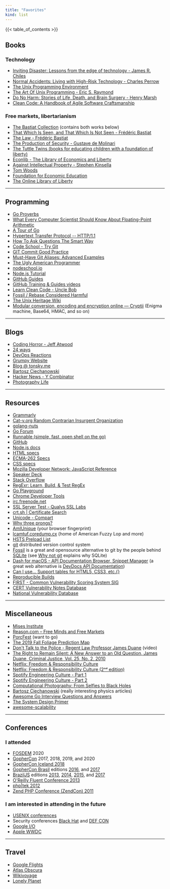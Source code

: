 ```yaml
---
title: "Favorites"
kind: list
---
```


{{< table_of_contents >}}
## Books

### Technology
* [Inviting Disaster: Lessons from the edge of technology - James R. Chiles](https://www.amazon.com/Inviting-Disaster-Lessons-From-Technology/dp/0066620821)
* [Normal Accidents: Living with High-Risk Technology - Charles Perrow](https://www.amazon.com/Normal-Accidents-Living-Technologies-ebook/dp/B00CHRINUI)
* [The Unix Programming Environment](https://www.amazon.com/Unix-Programming-Environment-Prentice-Hall-Software/dp/013937681X)
* [The Art Of Unix Programming - Eric S. Raymond](http://catb.org/esr/writings/taoup/html/graphics/taoup.pdf)
* [Do No Harm: Stories of Life, Death, and Brain Surgery - Henry Marsh](https://www.amazon.com/Do-No-Harm-Stories-Surgery-ebook/dp/B00P5KFCW6/)
* [Clean Code: A Handbook of Agile Software Craftsmanship](https://www.amazon.com/Clean-Code-Handbook-Software-Craftsmanship-ebook/dp/B001GSTOAM/)

### Free markets, libertarianism
* [The Bastiat Collection](https://mises.org/library/bastiat-collection) (contains both works below)
* [That Which Is Seen, and That Which Is Not Seen - Frédéric Bastiat](https://mises.org/library/which-seen-and-which-not-seen)
* [The Law - Frédéric Bastiat](https://mises.org/library/law)
* [The Production of Security - Gustave de Molinari](https://mises.org/library/production-security-0)
* [The Tuttle Twins (books for educating children with a foundation of liberty)](https://tuttletwins.com/)
* [Econlib - The Library of Economics and Liberty](https://www.econlib.org)
* [Against Intellectual Property - Stephen Kinsella](https://mises.org/library/against-intellectual-property-0)
* [Tom Woods](https://tomwoods.com)
* [Foundation for Economic Education](https://fee.org)
* [The Online Library of Liberty](https://oll.libertyfund.org)

<hr />

## Programming
* [Go Proverbs](https://go-proverbs.github.io)
* [What Every Computer Scientist Should Know About Floating-Point Arithmetic](https://docs.oracle.com/cd/E19957-01/806-3568/ncg_goldberg.html)
* [A Tour of Go](https://tour.golang.org/)
* [Hypertext Transfer Protocol -- HTTP/1.1](https://tools.ietf.org/html/rfc2616)
* [How To Ask Questions The Smart Way](http://www.catb.org/esr/faqs/smart-questions.html)
* [Code School - Try Git](https://try.github.io/)
* [GIT Commit Good Practice](https://wiki.openstack.org/wiki/GitCommitMessages)
* [Must-Have Git Aliases: Advanced Examples](http://durdn.com/blog/2012/11/22/must-have-git-aliases-advanced-examples/)
* [The Ugly American Programmer](https://www.codinghorror.com/blog/2009/03/the-ugly-american-programmer.html)
* [nodeschool.io](https://nodeschool.io/)
* [Node.js Tutorial](https://blog.udemy.com/node-js-tutorial/)
* [GitHub Guides](https://guides.github.com/)
* [GitHub Training & Guides videos](https://www.youtube.com/user/GitHubGuides/)
* [Learn Clean Code - Uncle Bob](https://www.youtube.com/watch?v=SXkgYZw0evs)
* [Fossil / Rebase Considered Harmful](https://www.fossil-scm.org/home/doc/trunk/www/rebaseharm.md)
* [The Unix Heritage Wiki](https://wiki.tuhs.org/doku.php)
* [Modular conversion, encoding and encryption online — Cryptii](https://cryptii.com) (Enigma machine, Base64, HMAC, and so on)

<hr />

## Blogs

* [Coding Horror - Jeff Atwood](https://www.codinghorror.com/blog/)
* [24 ways](https://24ways.org/)
* [DevOps Reactions](https://devopsreactions.tumblr.com/)
* [Grumpy Website](https://grumpy.website)
* [Blog @ tonsky.me](https://tonsky.me)
* [Bartosz Ciechanowski](https://ciechanow.ski/)
* [Hacker News - Y Combinator](https://news.ycombinator.com/)
* [Photography Life](https://photographylife.com/)

<hr />

## Resources
* [Grammarly](https://www.grammarly.com/)
* [Cat-v.org Random Contrarian Insurgent Organization](http://cat-v.org)
* [golang-nuts](https://groups.google.com/d/forum/golang-nuts)
* [Go Forum](https://forum.golangbridge.org)
* [Runnable (simple, fast, open shell on the go)](http://runnable.com/)
* [GitHub](https://github.com/)
* [Node.js docs](https://nodejs.org/api/)
* [HTML specs](https://www.w3.org/TR/html/)
* [ECMA-262 Specs](http://www.ecma-international.org/publications/files/ECMA-ST/Ecma-262.pdf)
* [CSS specs](https://www.w3.org/Style/CSS/)
* [Mozilla Developer Network: JavaScript Reference](https://developer.mozilla.org/en-US/docs/Web/JavaScript/Reference)
* [Speaker Deck](https://speakerdeck.com/)
* [Stack Overflow](https://stackoverflow.com/)
* [RegExr: Learn, Build, & Test RegEx](http://www.regexr.com/)
* [Go Playground](https://play.golang.org/)
* [Chrome Developer Tools](https://developer.chrome.com/devtools/index)
* [irc.freenode.net](https://freenode.net/)
* [SSL Server Test - Qualys SSL Labs](https://www.ssllabs.com/ssltest/)
* [crt.sh | Certificate Search](https://crt.sh)
* [Unicode - Compart](https://www.compart.com/en/unicode/)
* [Why three prongs?](http://amasci.com/amateur/whygnd.html)
* [AmIUnique](https://amiunique.org/) (your browser fingerprint)
* [lcamtuf.coredump.cx](http://lcamtuf.coredump.cx) (home of American Fuzzy Lop and more)
* [HSTS Preload List](https://hstspreload.org)
* [git](https://git-scm.com) distributed version control system
* [Fossil](https://www.fossil-scm.org/) is a great and opensource alternative to git by the people behind [SQLite](https://sqlite.org/whynotgit.html) (see [Why not git](https://sqlite.org/whynotgit.html) explains why SQLite)
* [Dash for macOS - API Documentation Browser, Snippet Manager](https://kapeli.com/dash) (a great web alternative is [DevDocs API Documentation](https://devdocs.io))
* [Can I use... Support tables for HTML5, CSS3, etc.{}](https://caniuse.com/)
* [Reproducible Builds](https://reproducible-builds.org)
* [FIRST - Common Vulnerability Scoring System SIG](https://www.first.org/cvss/)
* [CERT Vulnerability Notes Database](https://www.kb.cert.org/vuls/)
* [National Vulnerability Database](https://nvd.nist.gov)

<hr />

## Miscellaneous
* [Mises Institute](https://mises.org/)
* [Reason.com – Free Minds and Free Markets](https://reason.com/)
* [PorcFest](http://porcfest.com/) (want to go)
* [The 2019 Fall Foliage Prediction Map](https://smokymountains.com/fall-foliage-map/)
* [Don't Talk to the Police - Regent Law Professor James Duane](https://www.youtube.com/watch?v=d-7o9xYp7eE) (video)
* [The Right to Remain Silent: A New Answer to an Old Question, James Duane, Criminal Justice, Vol. 25, No. 2, 2010](https://papers.ssrn.com/sol3/papers.cfm?abstract_id=1998119)
* [Netflix: Freedom & Responsibility Culture](https://www.slideshare.net/reed2001/culture-2009)
* [Netflix: Freedom & Responsibility Culture (2ⁿᵈ edition)](https://www.slideshare.net/reed2001/culture-1798664)
* [Spotify Engineering Culture - Part 1](https://www.youtube.com/watch?v=Yvfz4HGtoPc)
* [Spotify Engineering Culture - Part 2](https://www.youtube.com/watch?v=vOt4BbWLWQw)
* [Computational Photography: From Selfies to Black Holes](https://vas3k.com/blog/computational_photography/)
* [Bartosz Ciechanowski](https://ciechanow.ski/) (really interesting physics articles)
* [Awesome Go Interview Questions and Answers](https://goquiz.github.io/)
* [The System Design Primer](https://github.com/donnemartin/system-design-primer)
* [awesome-scalability](https://github.com/binhnguyennus/awesome-scalability)

<hr />

## Conferences
### I attended
* [FOSDEM](https://fosdem.org/) 2020
* [GopherCon](https://www.gophercon.com/) 2017, 2018, 2019, and 2020
* [GopherCon Iceland 2018](https://gophercon.is/)
* [GopherCon Brasil](https://gopherconbr.org/) editions
[2016](https://2016.gopherconbr.org/), and
[2017](https://2017.gopherconbr.org/)
* [BrazilJS](https://braziljs.org/) editions 
[2013](https://braziljs.org/conf/2013/),
[2014](https://braziljs.org/conf/2014/),
[2015](https://braziljs.org/conf/2015/), and
[2017](https://braziljs.org/conf/2017/)
* [O'Reilly Fluent Conference 2013](https://conferences.oreilly.com/fluent/fluent2013)
* [php|tek 2012](http://tek12.phparch.com)
* [Zend PHP Conference (ZendCon) 2011](https://joind.in/event/zendcon-2011/schedule/list)

### I am interested in attending in the future
* [USENIX conferences](https://www.usenix.org/conferences)
* Security conferences [Black Hat](https://www.blackhat.com) and [DEF CON](https://www.defcon.org)
* [Google I/O](https://events.google.com/io)
* [Apple WWDC](https://developer.apple.com/)

<hr />

## Travel
* [Google Flights](https://www.google.com/flights)
* [Atlas Obscura](https://www.atlasobscura.com)
* [Wikivoyage](https://en.wikivoyage.org/)
* [Lonely Planet](https://www.lonelyplanet.com)
